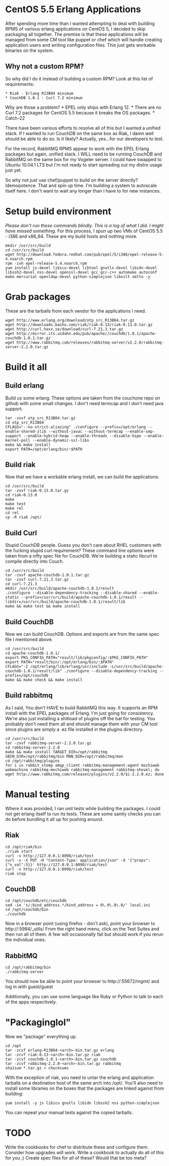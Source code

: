 # CentOS 5.5 Erlang Applications
After spending more time than I wanted attempting to deal with building RPMS of various erlang applications on CentOS 5, I decided to skip packaging all together. The premise is that these applications will be managed from some CM tool like puppet or chef which will handle creating application users and writing configuration files. This just gets workable binaries on the system.

## Why not a custom RPM?
So why did I do it instead of building a custom RPM? Look at this list of requirements:

	* Riak - Erlang R13B04 minimum
	* CouchDB 1.0.1 - Curl 7.2 minimum

Why are those a problem?
	* EPEL only ships with Erlang 12.
	* There are no Curl 7.2 packages for CentOS 5.5 because it breaks the OS packages.
	* Catch-22

There have been various efforts to resolve all of this but I wanted a unified stack. If I wanted to run CouchDB on the same box as Riak, I damn well should be able to do so. Is it likely? Actually, yes...for our developers to test.

For the record, RabbitMQ RPMS appear to work with the EPEL Erlang packages but again, unified stack. I WILL need to be running CouchDB and RabbitMQ on the same box for my Vogeler server.
I could have swapped to Ubuntu 10.04.1 LTS but I'm not ready to start spreading out my distro usage just yet.

So why not just use chef/puppet to build on the server directly? Idemopotence. That and spin up time. I'm building a system to autoscale itself here. I don't want to wait any longer than I have to for new instances.

# Setup build environment
*Please don't run these commands blindly. This is a log of what I did. I might have missed something.*
For this process, I spun up two VMs of CentOS 5.5 - i386 and x86_64. These are my build hosts and nothing more.

	mkdir /usr/src/build
	cd /usr/src/build
	wget http://download.fedora.redhat.com/pub/epel/5/i386/epel-release-5-4.noarch.rpm
	rpm -ivh epel-release-5.4.noarch.rpm
	yum install js-devel libicu-devel libtool gnutls-devel libidn-devel libssh2-devel nss-devel openssl-devel gcc gcc-c++ automake autoconf make mercurial openldap-devel python-simplejson libxslt xmlto -y

# Grab packages
These are the tarballs from each vendor for the applications I need.

	wget http://www.erlang.org/download/otp_src_R13B04.tar.gz
	wget http://downloads.basho.com/riak/riak-0.13/riak-0.13.0.tar.gz
	wget http://curl.haxx.se/download/curl-7.21.3.tar.gz
	wget http://mirror.its.uidaho.edu/pub/apache//couchdb/1.0.1/apache-couchdb-1.0.1.tar.gz
	wget http://www.rabbitmq.com/releases/rabbitmq-server/v2.2.0/rabbitmq-server-2.2.0.tar.gz

# Build it all

## Build erlang
Build us some erlang. These options are taken from the couchone repo on github with some small changes. I don't need termcap and I don't need java support.

	tar -zxvf otp_src_R13B04.tar.gz
	cd otp_src_R13B04
	CFLAGS="--no-strict-aliasing" ./configure --prefix=/opt/erlang --enable-shared-zlib --without-javac --without-termcap --enable-smp-support --enable-hybrid-heap --enable-threads --disable-hipe --enable-kernel-poll --enable-dynamic-ssl-libs
	make && make install
	export PATH=/opt/erlang/bin/:$PATH

## Build riak
Now that we have a workable erlang install, we can build the applications.

	cd /usr/src/build
	tar -zxvf riak-0.13.0.tar.gz
	cd riak-0.13.0
	make
	make test
	make rel
	cd rel
	cp -R riak /opt/

## Build Curl
Stupid CouchDB people. Guess you don't care about RHEL customers with the fucking stupid curl requirement? These command line options were taken from a nifty spec file for CouchDB. We're building a static libcurl to compile directly into Couch.

	cd /usr/src/build
	tar -zxvf apache-couchdb-1.0.1.tar.gz
	tar -zxvf curl-7.21.3.tar.gz
	cd curl-7.21.3
	mkdir /usr/src/build/apache-couchdb-1.0.1/result
	./configure --disable-dependency-tracking --disable-shared --enable-static --prefix=/usr/src/build/apache-couchdb-1.0.1/result --libdir=/usr/src/build/apache-couchdb-1.0.1/result/lib
	make && make test && make install


## Build CouchDB
Now we can build CouchDB. Options and exports are from the same spec file I mentioned above.

	cd /usr/src/build
	cd apache-couchdb-1.0.1/
	export PKG_CONFIG_PATH="result/lib/pkgconfig/:$PKG_CONFIG_PATH"
	export PATH="result/bin/:/opt/erlang/bin/:$PATH"
	CFLAGS="-I /opt/erlang/lib/erlang/usr/include -L/usr/src/build/apache-couchdb-1.0.1/result/lib" ./configure --disable-dependency-tracking --prefix=/opt/couchdb
	make && make check && make install

## Build rabbitmq
As I said, You don't HAVE to build RabbitMQ this way. It supports an RPM install with the EPEL packages of Erlang. I'm just going for consistency. We're also just installing a shitload of plugins off the bat for testing. You probably don't need them all and should manage them with your CM tool since plugins are simply a .ez file installed in the plugins directory.

	cd /usr/src/build
	tar -zxvf rabbitmq-server-2.2.0.tar.gz
	cd rabbitmq-server-2.2.0
	make && make install TARGET_DIR=/opt/rabbitmq SBIN_DIR=/opt/rabbitmq/bin MAN_DIR=/opt/rabbitmq/man
	cd /opt/rabbitmq/plugins
	for i in rabbit_stomp amqp_client rabbitmq-management-agent mochiweb webmachine rabbitmq-mochiweb rabbitmq-management rabbitmq-shovel; do wget http://www.rabbitmq.com/releases/plugins/v2.2.0/$i-2.2.0.ez; done

# Manual testing
Where it was provided, I ran unit tests while building the packages. I could not get erlang itself to run its tests.
These are some sanity checks you can do before bundling it all up for pushing around.

## Riak

	cd /opt/riak/bin
	./riak start
	curl -v http://127.0.0.1:8098/riak/test
	curl -v -X PUT -H "Content-Type: application/json" -d '{"props":{"n_val":5}}' http://127.0.0.1:8098/riak/test
	curl -v http://127.0.0.1:8098/riak/test
	riak stop

## CouchDB

	cd /opt/couchdb/etc/couchdb
	sed -ie 's/;bind_address.*/bind_address = 0\.0\.0\.0/' local.ini
	cd /opt/couchdb/bin
	./couchdb

Now in a browser point (using firefox - don't ask), point your browser to http://<ip of box>:5984/_utils/
From the right hand menu, click on the Test Suites and then run all of them. A few will occasionally fail but should work if you rerun the individual ones.

## RabbitMQ

	cd /opt/rabbitmq/bin
	./rabbitmq-server

You should now be able to point your browser to http://<ip of box>:55672/mgmt/ and log in with guest/guest

Additionally, you can use some language like Ruby or Python to talk to each of the apps respectively.

# "Packaginglol"
Now we "package" everything up.

	cd /opt
	tar -zcvf erlang-R13B04-<arch>-bin.tar.gz erlang
	tar -zcvf riak-0.13-<arch>-bin.tar.gz riak
	tar -zcvf couchdb-1.0.1-<arch>-bin.tar.gz couchdb
	tar -zcvf rabbitmq-2.2.0-<arch>-bin.tar.gz rabbitmq
	sha1sum *.tar.gz > checksums

With the exception of riak, you need to untar the erlang and application tarballs on a destination host of the same arch into /opt/. You'll also need to install some libraries on the boxes that the packages are linked against from building:

	yum install -y js libicu gnutls libidn libssh2 nss python-simplejson

You can repeat your manual tests against the copied tarballs.

# TODO
Write the cookbooks for chef to distribute these and configure them.
Consider how upgrades will work.
Write a cookbook to actually do all of this for you ;)
Create spec files for all of these? Would that be too meta?

